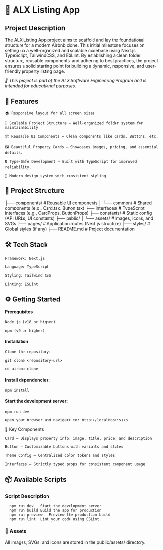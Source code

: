 # 🏡 ALX Listing App

## Project Description
The ALX Listing App project aims to scaffold and lay the foundational structure for a modern Airbnb clone. 
This initial milestone focuses on setting up a well-organized and scalable codebase using Next.js, TypeScript, TailwindCSS, and ESLint. 
By establishing a clean folder structure, reusable components, and adhering to best practices, 
the project ensures a solid starting point for building a dynamic, responsive, and user-friendly property listing page.

 *🔧 This project is part of the ALX Software Engineering Program and is intended for educational purposes.*

## 🚀 Features

    🏠 Responsive layout for all screen sizes
    
    🧱 Scalable Project Structure – Well-organized folder system for maintainability
    
    📦 Reusable UI Components – Clean components like Cards, Buttons, etc.

    🖼 Beautiful Property Cards – Showcases images, pricing, and essential details.

    🔒 Type-Safe Development – Built with TypeScript for improved reliability.

    🎨 Modern design system with consistent styling


## 📁 Project Structure

├── components/          # Reusable UI components
│   └── common/          # Shared components (e.g., Card.tsx, Button.tsx)
├── interfaces/          # TypeScript interfaces (e.g., CardProps, ButtonProps)
├── constants/           # Static config (API URLs, UI constants)
├── public/
│   └── assets/          # Images, icons, and SVGs
├── pages/               # Application routes (Next.js structure)
├── styles/              # Global styles (if any)
├── README.md            # Project documentation

## 🛠 Tech Stack

    Framework: Next.js

    Language: TypeScript

    Styling: Tailwind CSS

    Linting: ESLint


## ⚙️ Getting Started
#### Prerequisites

    Node.js (v18 or higher)

    npm (v9 or higher)

#### Installation

    Clone the repository:

    git clone <repository-url>

    cd airbnb-clone

#### Install dependencies:

    npm install

#### Start the development server:

    npm run dev

    Open your browser and navigate to: http://localhost:5173

🧩 Key Components

    Card – Displays property info: image, title, price, and description

    Button – Customizable buttons with variants and states

    Theme Config – Centralized color tokens and styles

    Interfaces – Strictly typed props for consistent component usage

## 📦 Available Scripts
### Script	Description
      npm run dev	Start the development server
      npm run build	Build the app for production
      npm run preview	Preview the production build
      npm run lint	Lint your code using ESLint

### 📂 Assets

All images, SVGs, and icons are stored in the public/assets/ directory.
